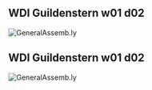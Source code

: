 ## WDI Guildenstern w01 d02
![](https://github.com/generalassembly/ga-ruby-on-rails-for-devs/raw/master/images/ga.png 'GeneralAssemb.ly')
## WDI Guildenstern w01 d02
![](https://github.com/generalassembly/ga-ruby-on-rails-for-devs/raw/master/images/ga.png 'GeneralAssemb.ly')
